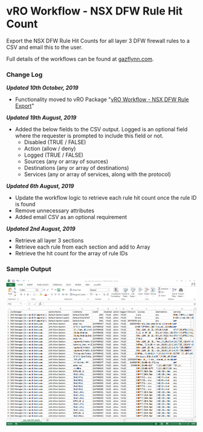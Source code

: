 # vRO Workflow - NSX DFW Rule Hit Count

Export the NSX DFW Rule Hit Counts for all layer 3 DFW firewall rules to a CSV and email this to the user.

Full details of the workflows can be found at [gazflynn.com](https://gazflynn.com/technology/vmware/extracting-nsx-dfw-rule-hit-counts/).

### Change Log

***Updated 10th October, 2019***
- Functionality moved to vRO Package "<a href="https://github.com/GaryFlynn/vro-workflows-nsx-dfw-export" target="_blank">vRO Workflow - NSX DFW Rule Export</a>"

***Updated 19th August, 2019***
- Added the below fields to the CSV output. Logged is an optional field where the requester is prompted to include this field or not.
  - Disabled (TRUE / FALSE)
  - Action (allow / deny)
  - Logged (TRUE / FALSE)
  - Sources (any or array of sources)
  - Destinations (any or array of destinations)
  - Services (any or array of services, along with the protocol)

***Updated 6th August, 2019***
- Update the workflow logic to retrieve each rule hit count once the rule ID is found
- Remove unnecessary attributes
- Added email CSV as an optional requirement

***Updated 2nd August, 2019***
- Retrieve all layer 3 sections
- Retrieve each rule from each section and add to Array
- Retrieve the hit count for the array of rule IDs

### Sample Output

![Image of Sample Report](https://github.com/GaryFlynn/vro-workflows-nsx-dfw-rule-hit-count/raw/master/nsx-rule-hit-count-report-output.PNG)
